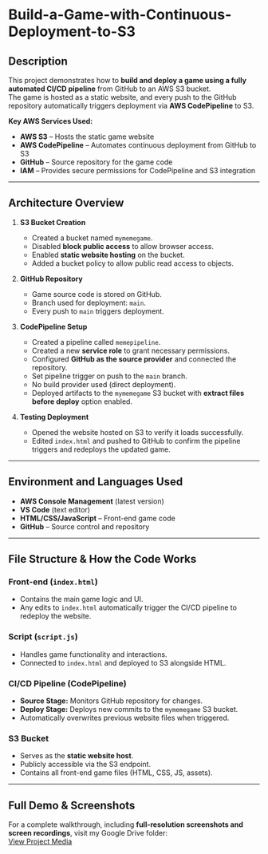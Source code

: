 # Build-a-Game-with-Continuous-Deployment-to-S3

## Description

This project demonstrates how to **build and deploy a game using a fully automated CI/CD pipeline** from GitHub to an AWS S3 bucket.  
The game is hosted as a static website, and every push to the GitHub repository automatically triggers deployment via **AWS CodePipeline** to S3.  

**Key AWS Services Used:**  
- **AWS S3** – Hosts the static game website  
- **AWS CodePipeline** – Automates continuous deployment from GitHub to S3  
- **GitHub** – Source repository for the game code  
- **IAM** – Provides secure permissions for CodePipeline and S3 integration  

---

## Architecture Overview

1. **S3 Bucket Creation**
   - Created a bucket named `mymemegame`.  
   - Disabled **block public access** to allow browser access.  
   - Enabled **static website hosting** on the bucket.  
   - Added a bucket policy to allow public read access to objects.

2. **GitHub Repository**
   - Game source code is stored on GitHub.  
   - Branch used for deployment: `main`.  
   - Every push to `main` triggers deployment.

3. **CodePipeline Setup**
   - Created a pipeline called `memepipeline`.  
   - Created a new **service role** to grant necessary permissions.  
   - Configured **GitHub as the source provider** and connected the repository.  
   - Set pipeline trigger on push to the `main` branch.  
   - No build provider used (direct deployment).  
   - Deployed artifacts to the `mymemegame` S3 bucket with **extract files before deploy** option enabled.

4. **Testing Deployment**
   - Opened the website hosted on S3 to verify it loads successfully.  
   - Edited `index.html` and pushed to GitHub to confirm the pipeline triggers and redeploys the updated game.

---

## Environment and Languages Used

- **AWS Console Management** (latest version)  
- **VS Code** (text editor)  
- **HTML/CSS/JavaScript** – Front-end game code  
- **GitHub** – Source control and repository  

---

## File Structure & How the Code Works

### Front-end (`index.html`)
- Contains the main game logic and UI.  
- Any edits to `index.html` automatically trigger the CI/CD pipeline to redeploy the website.

### Script (`script.js`)
- Handles game functionality and interactions.  
- Connected to `index.html` and deployed to S3 alongside HTML.  

### CI/CD Pipeline (CodePipeline)
- **Source Stage:** Monitors GitHub repository for changes.  
- **Deploy Stage:** Deploys new commits to the `mymemegame` S3 bucket.  
- Automatically overwrites previous website files when triggered.

### S3 Bucket
- Serves as the **static website host**.  
- Publicly accessible via the S3 endpoint.  
- Contains all front-end game files (HTML, CSS, JS, assets).  

---

## Full Demo & Screenshots
For a complete walkthrough, including **full-resolution screenshots and screen recordings**, visit my Google Drive folder:  
[View Project Media](https://drive.google.com/drive/folders/1E_z2Buwws95WgyFjHqdpXdyOjj-_qvtH?usp=sharing)
